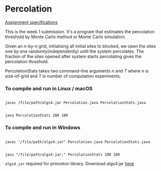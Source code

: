 # Percolation
<a href="https://coursera.cs.princeton.edu/algs4/assignments/percolation/specification.phpl">Assignment specifications</a>

This is the week 1 submission.
It's a program that estimates the percolation threshold by Monte Carlo method or Monte Carlo simulation.

Given an n-by-n grid, initialising all initial sites to blocked, we open the sites one by one randomly(independently) until the system percolates.
The fraction of the sites opened after system starts percolating gives the percolation threshold.

PercolationStats takes two command-line arguments <i>n</i> and <i>T</i> where <i>n</i> is size-of-grid and <i>T</i> is number of 
computation experiments.

### To compile and run in Linux / macOS

<code>
javac /file/path/algs4.jar Percolation.java PercolationStats.java

java PercolationStats 200 100
</code>

### To compile and run in Windows

<code>
javac "/file/path/algs4.jar" Percolation.java PercolationStats.java

java "/file/path/algs4.jar;" PercolationStats 200 100
</code>

<code>algs4.jar</code> required for princeton library.
Download algs4.jar <a href="https://drive.google.com/open?id=1Iu7h69SiqSq4QyIImicnjXeb_a3s-vYW">here</a>
